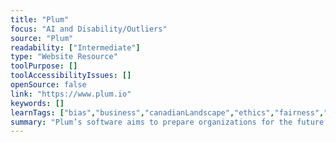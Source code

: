 ```yaml
---
title: "Plum"
focus: "AI and Disability/Outliers"
source: "Plum"
readability: ["Intermediate"]
type: "Website Resource"
toolPurpose: []
toolAccessibilityIssues: []
openSource: false
link: "https://www.plum.io"
keywords: []
learnTags: ["bias","business","canadianLandscape","ethics","fairness","inclusivePractice"]
summary: "Plum’s software aims to prepare organizations for the future of work by providing predictive and scalable talent datasets, replacing a previously costly process by automating it with AI. "
---
```


